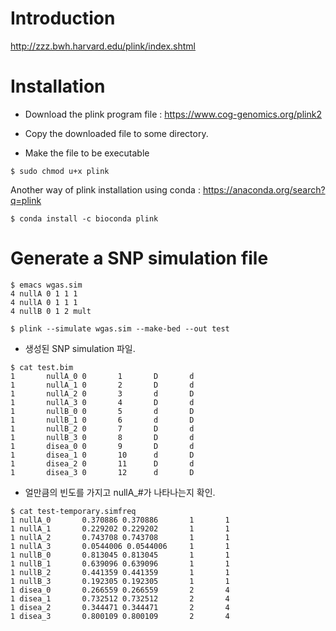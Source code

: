 # Introduction

<http://zzz.bwh.harvard.edu/plink/index.shtml>

# Installation

- Download the plink program file : <a href="https://www.cog-genomics.org/plink2" target="_blank"> https://www.cog-genomics.org/plink2 </a>

- Copy the downloaded file to some directory.

- Make the file to be executable
```
$ sudo chmod u+x plink
```

Another way of plink installation using conda : <a href="https://anaconda.org/search?q=plink" target="_blank"> https://anaconda.org/search?q=plink </a>
```
$ conda install -c bioconda plink
```

# Generate a SNP simulation file
```
$ emacs wgas.sim
4 nullA 0 1 1 1
4 nullA 0 1 1 1
4 nullB 0 1 2 mult
```
```
$ plink --simulate wgas.sim --make-bed --out test
```

- 생성된 SNP simulation 파일.
```
$ cat test.bim
1       nullA_0 0       1       D       d
1       nullA_1 0       2       D       d
1       nullA_2 0       3       d       D
1       nullA_3 0       4       D       d
1       nullB_0 0       5       d       D
1       nullB_1 0       6       d       D
1       nullB_2 0       7       D       d
1       nullB_3 0       8       D       d
1       disea_0 0       9       D       d
1       disea_1 0       10      d       D
1       disea_2 0       11      D       d
1       disea_3 0       12      d       D
```

- 얼만큼의 빈도를 가지고 nullA_#가 나타나는지 확인.
```
$ cat test-temporary.simfreq
1 nullA_0       0.370886 0.370886       1       1
1 nullA_1       0.229202 0.229202       1       1
1 nullA_2       0.743708 0.743708       1       1
1 nullA_3       0.0544006 0.0544006     1       1
1 nullB_0       0.813045 0.813045       1       1
1 nullB_1       0.639096 0.639096       1       1
1 nullB_2       0.441359 0.441359       1       1
1 nullB_3       0.192305 0.192305       1       1
1 disea_0       0.266559 0.266559       2       4
1 disea_1       0.732512 0.732512       2       4
1 disea_2       0.344471 0.344471       2       4
1 disea_3       0.800109 0.800109       2       4
```

